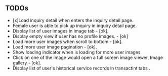 ## TODOs

- [x]Load inquiry detail when enters the inquiry detail page.
- Female user is able to pick up inquiry in inquiry detail page.
- Display list of user images in image tab - [ok].
- Display empty view if user has no profile images. - [ok]
- Load more user images when scroll to bottom - [ok].
- Load more user image pagination - [ok].
- Show loading indicator when is loading for more user images
- Click on one of the image would open a full screen image viewer,
  Image gallery - [ok].
- Display list of user's historical service records in transactint tabs .
